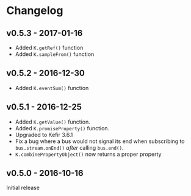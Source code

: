 Changelog
=========

## v0.5.3 - 2017-01-16

* Added `K.getRef()` function
* Added `K.sampleFrom()` function

## v0.5.2 - 2016-12-30

* Added `K.eventSum()` function

## v0.5.1 - 2016-12-25

* Added `K.getValue()` function.
* Added `K.promiseProperty()` function.
* Upgraded to Kefir 3.6.1
* Fix a bug where a bus would not signal its end when subscribing to
  `bus.stream.onEnd()` _after_ calling `bus.end()`.
* `K.combinePropertyObject()` now returns a proper property

## v0.5.0 - 2016-10-16

Initial release
